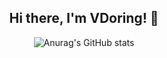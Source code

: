 <div align="center">

## Hi there, I'm VDoring! 👋

![Anurag's GitHub stats](https://github-readme-stats.vercel.app/api?username=VDoring&count_private=true)

</div>


<!--
**VDoring/VDoring** is a ✨ _special_ ✨ repository because its `README.md` (this file) appears on your GitHub profile.

Here are some ideas to get you started:

- 🔭 I’m currently working on ...
- 🌱 I’m currently learning ...
- 👯 I’m looking to collaborate on ...
- 🤔 I’m looking for help with ...
- 💬 Ask me about ...
- 📫 How to reach me: ...
- 😄 Pronouns: ...
- ⚡ Fun fact: ...
-->
